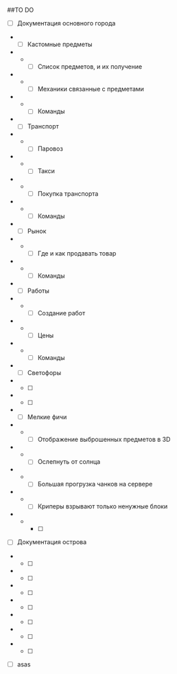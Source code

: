 ##TO DO
- [ ] Документация основного города
- - [ ] Кастомные предметы
- - - [ ] Список предметов, и их получение
- - - [ ] Механики связанные с предметами
- - - [ ] Команды
- - [ ] Транспорт
- - - [ ] Паровоз
- - - [ ] Такси
- - - [ ] Покупка транспорта
- - - [ ] Команды
- - [ ] Рынок
- - - [ ] Где и как продавать товар
- - - [ ] Команды
- - [ ] Работы
- - - [ ] Создание работ
- - - [ ] Цены
- - - [ ] Команды
- - [ ] Светофоры
- - [ ] 
- - [ ] 
- - [ ] Мелкие фичи
- - - [ ] Отображение выброшенных предметов в 3D
- - - [ ] Ослепнуть от солнца
- - - [ ] Большая прогрузка чанков на сервере
- - - [ ] Криперы взрывают только ненужные блоки
- - - [ ] 
- [ ] Документация острова
- - [ ] 
- - [ ] 
- - [ ] 
- - [ ] 
- - [ ] 
- - [ ] 
- - [ ] 
- [ ] asas

